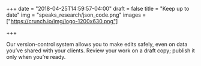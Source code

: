 +++
date = "2018-04-25T14:59:57-04:00"
draft = false
title = "Keep up to date"
img = "speaks_research/json_code.png"
images = ["https://crunch.io/img/logo-1200x630.png"]


+++

Our version-control system allows you to make edits safely, even on data you’ve shared with your clients. Review your work on a draft copy; publish it only when you’re ready.

